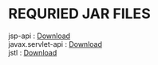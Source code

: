 # REQURIED JAR FILES
jsp-api : [Download](https://mvnrepository.com/artifact/javax.servlet/jsp-api/2.0)<br/>
javax.servlet-api : [Download](https://mvnrepository.com/artifact/javax.servlet/javax.servlet-api/3.1.0)<br/>
jstl : [Download](https://mvnrepository.com/artifact/javax.servlet/jstl/1.2)
